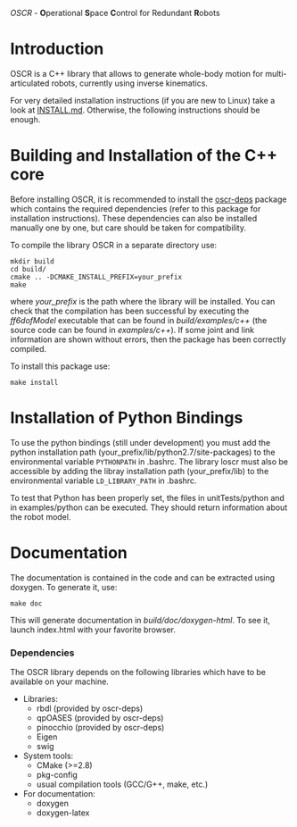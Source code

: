 *OSCR* - **O**perational **S**pace **C**ontrol for Redundant **R**obots


Introduction
============

OSCR is a C++ library that allows to generate whole-body motion for
multi-articulated robots, currently using inverse kinematics.

For very detailed installation instructions (if you are new to Linux) take a
look at [INSTALL.md](INSTALL.md). Otherwise, the following instructions should be
enough.


Building and Installation of the C++ core
=========================================

Before installing OSCR, it is recommended to install the
[oscr-deps](https://github.com/oscar-ramos/oscr-deps) package which contains
the required dependencies (refer to this package for installation
instructions). These dependencies can also be installed manually one by one,
but care should be taken for compatibility.

To compile the library OSCR in a separate directory use:

    mkdir build
    cd build/
    cmake .. -DCMAKE_INSTALL_PREFIX=your_prefix
    make

where *your_prefix* is the path where the library will be installed. You can
check that the compilation has been successful by executing the *ff6dofModel*
executable that can be found in *build/examples/c++* (the source code can be
found in *examples/c++*). If some joint and link information are shown without
errors, then the package has been correctly compiled.

To install this package use:

    make install


Installation of Python Bindings
===============================

To use the python bindings (still under development) you must add the python
installation path (your_prefix/lib/python2.7/site-packages) to the
environmental variable `PYTHONPATH` in .bashrc. The library loscr must also be
accessible by adding the libray installation path (your_prefix/lib) to the
environmental variable `LD_LIBRARY_PATH` in .bashrc.

To test that Python has been properly set, the files in unitTests/python and in
examples/python can be executed. They should return information about the robot
model.


Documentation
=============

The documentation is contained in the code and can be extracted using
doxygen. To generate it, use:

    make doc

This will generate documentation in *build/doc/doxygen-html*. To see it, launch
index.html with your favorite browser.


### Dependencies

The OSCR library depends on the following libraries which have to be available
on your machine.

 - Libraries:
     - rbdl (provided by oscr-deps)
     - qpOASES (provided by oscr-deps)
     - pinocchio (provided by oscr-deps)
     - Eigen
     - swig
 - System tools:
     - CMake (>=2.8)
     - pkg-config
     - usual compilation tools (GCC/G++, make, etc.)
 - For documentation:
     - doxygen
     - doxygen-latex
